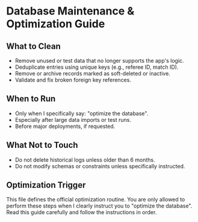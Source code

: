 
# Database Maintenance & Optimization Guide

## What to Clean
- Remove unused or test data that no longer supports the app's logic.
- Deduplicate entries using unique keys (e.g., referee ID, match ID).
- Remove or archive records marked as soft-deleted or inactive.
- Validate and fix broken foreign key references.

## When to Run
- Only when I specifically say: "optimize the database".
- Especially after large data imports or test runs.
- Before major deployments, if requested.

## What Not to Touch
- Do not delete historical logs unless older than 6 months.
- Do not modify schemas or constraints unless specifically instructed.

## Optimization Trigger
This file defines the official optimization routine. You are only allowed to perform these steps when I clearly instruct you to "optimize the database". Read this guide carefully and follow the instructions in order.
